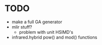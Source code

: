 # TODO
- make a full GA generator
- mlir stuff?
  - problem with unit HSIMD's
- infrared.hybrid pow() and mod() functions
